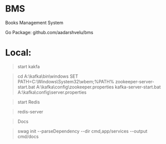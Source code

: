 # BMS
Books Management System

Go Package: github.com/aadarshvelu/bms




# Local: 

> start kakfa

> cd A:\kafka\bin\windows
> SET PATH=C:\Windows\System32\wbem\;%PATH%
> zookeeper-server-start.bat A:\kafka\config\zookeeper.properties
> kafka-server-start.bat A:\kafka\config\server.properties

> start Redis

> redis-server

> Docs

> swag init --parseDependency --dir cmd,app/services --output cmd/docs